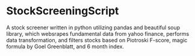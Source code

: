 # StockScreeningScript
A stock screener written in python utilizing pandas and beautiful soup library, which websrapes fundamental data from yahoo finance, performs data transformation, and filters stocks based on Piotroski F-score, magic formula by Goel Greenblatt, and 6 month index.
